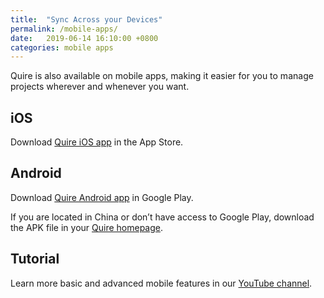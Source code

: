 ```yaml
---
title:  "Sync Across your Devices"
permalink: /mobile-apps/
date:   2019-06-14 16:10:00 +0800
categories: mobile apps
---
```


Quire is also available on mobile apps, making it easier for you to manage projects wherever and whenever you want. 



## iOS
Download [Quire iOS app](https://apps.apple.com/us/app/quire-unfold-your-ideas/id1095193897) in the App Store.



## Android 
Download [Quire Android app](https://play.google.com/store/apps/details?id=io.quire.app&hl=en) in Google Play.

If you are located in China or don’t have access to Google Play, download the APK file in your [Quire homepage](https://quire.io).

 

## Tutorial 
Learn more basic and advanced mobile features in our [YouTube channel](https://www.youtube.com/channel/UCNblmAyAjOfq2y2OzQbkhlQ/).


